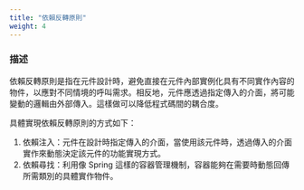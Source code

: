 ```yaml
---
title: "依賴反轉原則"
weight: 4
---
```


### **描述**

依賴反轉原則是指在元件設計時，避免直接在元件內部實例化具有不同實作內容的物件，以應對不同情境的呼叫需求。相反地，元件應透過指定傳入的介面，將可能變動的邏輯由外部傳入。這樣做可以降低程式碼間的耦合度。

具體實現依賴反轉原則的方式如下：

1. 依賴注入：元件在設計時指定傳入的介面，當使用該元件時，透過傳入的介面實作來動態決定該元件的功能實現方式。
2. 依賴尋找：利用像 Spring 這樣的容器管理機制，容器能夠在需要時動態回傳所需類別的具體實作物件。
